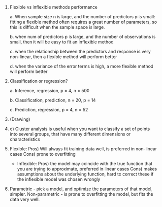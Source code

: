 1. Flexible vs inflexible methods performance

    a. When sample size n is large, and the number of predictors p is small: fitting a flexible method often requires a great number of parameters, so this is difficult when the sample space is large.

    b. when num of predictors p is large, and the number of observations is small, then it will be easy to fit an inflexible method

    c. when the relationship between the predictors and response is very non-linear, then a flexible method will perform better

    d. when the variance of the error terms is high, a more flexible method will perform better
2. Classification or regression?

    a. Inference, regression, p = 4, n = 500

    b. Classification, prediction, n = 20, p = 14

    c. Prediction, regression, p = 4, n = 52

3. (Drawing)

4. c) Cluster analysis is useful when you want to classify a set of points into several groups, that have many different dimensions or characteristics

5. Flexible: Pros) Will always fit training data well, is preferred in non-linear cases Cons) prone to overfitting
    * Inflexible: Pros) the model may coincide with the true function that you are trying to approximate, preferred in linear cases Cons) makes assumptions about the underlying function, hard to correct these if the inflexible model was chosen wrongly

6. Parametric - pick a model, and optimize the parameters of that model, simpler. Non-parametric - is prone to overfitting the model, but fits the data very well.

